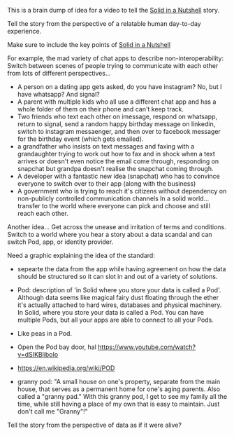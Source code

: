 This is a brain dump of idea for a video to tell the [Solid in a Nutshell](https://github.com/solid/Explaining-the-Vision-Panel/blob/master/Nutshell/Solid-in-a-nutshell.md) story. 





Tell the story from the perspective of a relatable human day-to-day experience. 

Make sure to include the key points of [Solid in a Nutshell](https://github.com/solid/Explaining-the-Vision-Panel/blob/master/Nutshell/Solid-in-a-nutshell.md)

For example, the mad variety of chat apps to describe non-interoperability:
Switch between scenes of people trying to communicate with each other from lots of different perspectives... 
* A person on a dating app gets asked, do you have instagram? No, but I have whatsapp? And signal? 
* A parent with multiple kids who all use a different chat app and has a whole folder of them on their phone and can't keep track. 
* Two friends who text each other on imessage, respond on whatsapp, return to signal, send a random happy birthday message on linkedin, switch to instagram messaenger, and then over to facebook messager for the birthday event (which gets emailed). 
* a grandfather who insists on text messages and faxing with a grandaughter trying to work out how to fax and in shock when a text arrives or doesn't even notice the email come through, responding on snapchat but grandpa doesn't realise the snapchat coming through. 
* A developer with a fantastic new idea (snapchat) who has to convince everyone to switch over to their app (along with the business) 
* A government who is trying to reach it's citizens without dependency on non-publicly controlled communication channels 
In a solid world... 
transfer to the world where everyone can pick and choose and still reach each other. 

Another idea...
Get across the unease and irritation of terms and conditions. Switch to a world where you hear a story about a data scandal and can switch Pod, app, or identity provider. 

Need a graphic explaining the idea of the standard: 
* sepearte the data from the app while having agreement on how the data should be structured so it can slot in and out of a variety of solutions. 

* Pod: description of 'in Solid where you store your data is called a Pod'. Although data seems like magical fairy dust floating through the ether it's actually attached to hard wires, databases and physical machinery. In Solid, where you store your data is called a Pod.  You can have multiple Pods, but all your apps are able to connect to all your Pods. 
* Like peas in a Pod. 
* Open the Pod bay door, hal https://www.youtube.com/watch?v=dSIKBliboIo 
* https://en.wikipedia.org/wiki/POD 
* granny pod: "A small house on one's property, separate from the main house, that serves as a permanent home for one's aging parents. Also called a "granny pad." With this granny pod, I get to see my family all the time, while still having a place of my own that is easy to maintain. Just don't call me "Granny"!"

Tell the story from the perspective of data as if it were alive? 
